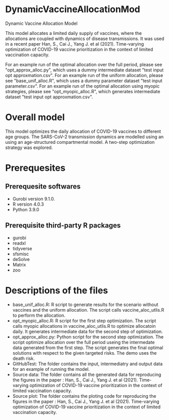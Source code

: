 # DynamicVaccineAllocationMod
Dynamic Vaccine Allocation Model

This model allocates a limited daily supply of vaccines, where the allocations are coupled with dynamics of disease transmissions. It was used in a recent paper Han, S., Cai J., Yang J. et al (2021). Time-varying optimization of COVID-19 vaccine prioritization in the context of limited vaccination capacity.

For an example run of the optimal allocation over the full period, please see "opt_approx_alloc.py", which uses a dummy intermediate dataset "test input opt approxmation.csv". For an example run of the uniform allocation, please see "base_unif_alloc.R", which uses a dummy parameter dataset "test input parameter.csv". For an example run of the optimal allocation using myopic strategies, please see "opt_myopic_alloc.R", which generates intermediate dataset "test input opt approxmation.csv".

# Overall model
This model optimizes the daily allocation of COVID-19 vaccines to different age groups. The SARS-CoV-2 transmission dynamics are modelled using an using an age-structured compartmental model. A two-step optimization strategy was explored.

# Prerequesites
## Prerequesite softwares 
* Gurobi version 9.1.0.
* R version 4.0.3
* Python 3.9.0
## Prerequisite third-party R packages
* gurobi
* readxl
* tidyverse
* sfsmisc
* deSolve
* Matrix
* zoo

# Descriptions of the files
* base_unif_alloc.R: R script to generate results for the scenario without vaccines and the uniform allocation. The script calls vaccine_aloc_utlis.R to perform the allocation.
* opt_myopic_alloc.R: R script for the first step optimization. The script calls myopic allocations in vaccine_aloc_utlis.R to optimize allocatoin daily. It generates intermediate data for the second step of optimization.
* opt_approx_alloc.py: Python script for the second step optimization. The script optimize allocation over the full period useing the intermedate data generated from the first step. The script generates the final optimal solutions with respect to the given targeted risks. The demo uses the death risk.  
* GitHubTest: The folder contains the input, intermediatry and output data for an example of running the model.
* Source data: The folder contains all the generated data for reproducing the figures in the paper : Han, S., Cai J., Yang J. et al (2021). Time-varying optimization of COVID-19 vaccine prioritization in the context of limited vaccination capacity.
* Source plot: The folder contains the ploting code for reproducing the figures in the paper : Han, S., Cai J., Yang J. et al (2021). Time-varying optimization of COVID-19 vaccine prioritization in the context of limited vaccination capacity.
